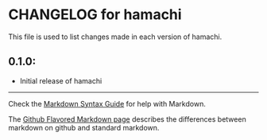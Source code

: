 # CHANGELOG for hamachi

This file is used to list changes made in each version of hamachi.

## 0.1.0:

* Initial release of hamachi

- - -
Check the [Markdown Syntax Guide](http://daringfireball.net/projects/markdown/syntax) for help with Markdown.

The [Github Flavored Markdown page](http://github.github.com/github-flavored-markdown/) describes the differences between markdown on github and standard markdown.
